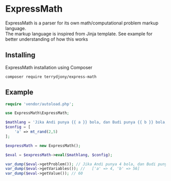 # ExpressMath

ExpressMath is a parser for its own math/computational problem markup language.  
The markup language is inspired from Jinja template.
See example for better understanding of how this works

## Installing
ExpressMath installation using Composer  
```
composer require terrydjony/express-math
```

## Example

```php
require 'vendor/autoload.php';

use ExpressMath\ExpressMath;

$mathlang = 'Jika Andi punya {{ a }} bola, dan Budi punya {{ b }} bola, maka jumlah bola mereka adalah {% a + b %}';
$config = [
    'a' => mt_rand(2,5)
];

$expressMath = new ExpressMath();

$eval = $expressMath->eval($mathlang, $config);

var_dump($eval->getProblem()); // Jika Andi punya 4 bola, dan Budi punya 56 bola, maka jumlah bola mereka adalah
var_dump($eval->getVariables()); //   ['a' => 4, 'b' => 56]
var_dump($eval->getValue()); // 60
```